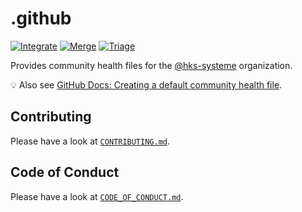 # .github

[![Integrate](https://github.com/hks-systeme/.github/workflows/Integrate/badge.svg)](https://github.com/hks-systeme/.github/actions)
[![Merge](https://github.com/hks-systeme/.github/workflows/Merge/badge.svg)](https://github.com/hks-systeme/.github/actions)
[![Triage](https://github.com/hks-systeme/.github/workflows/Triage/badge.svg)](https://github.com/hks-systeme/.github/actions)

Provides community health files for the [@hks-systeme](https://github.com/hks-systeme) organization.

:bulb: Also see [GitHub Docs: Creating a default community health file](https://docs.github.com/en/github/building-a-strong-community/creating-a-default-community-health-file).

## Contributing

Please have a look at [`CONTRIBUTING.md`](.github/CONTRIBUTING.md).

## Code of Conduct

Please have a look at [`CODE_OF_CONDUCT.md`](CODE_OF_CONDUCT.md).
